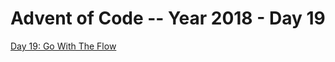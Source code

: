 # Advent of Code -- Year 2018 - Day 19

[Day 19: Go With The Flow](https://adventofcode.com/2018/day/19)
